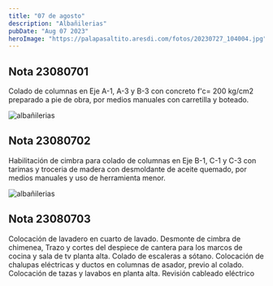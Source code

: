 ```yaml
---
title: "07 de agosto"
description: "Albañilerias"
pubDate: "Aug 07 2023"
heroImage: "https://palapasaltito.aresdi.com/fotos/20230727_104004.jpg"
---
```


## Nota 23080701

Colado de columnas en Eje A-1, A-3 y B-3 con concreto f'c= 200 kg/cm2 preparado a pie de obra, por medios manuales con carretilla y boteado.

![albañilerias](https://palapasaltito.aresdi.com/fotos/20230810-WA0014.jpg "albañilerias")

## Nota 23080702

Habilitación de cimbra para colado de columnas en Eje B-1, C-1 y C-3 con tarimas y troceria de madera con desmoldante de aceite quemado, por medios manuales y uso de herramienta menor.

![albañilerias](https://palapasaltito.aresdi.com/fotos/20230810-WA0017.jpg "albañilerias")

## Nota 23080703

Colocación de lavadero en cuarto de lavado.
Desmonte de cimbra de chimenea,
Trazo y cortes del despiece de cantera para los marcos de cocina y sala de tv planta alta. 
Colado de escaleras a sótano.
Colocación de chalupas eléctricas y ductos en columnas de asador, previo al colado.
Colocación de tazas y lavabos en planta alta. 
Revisión cableado eléctrico


